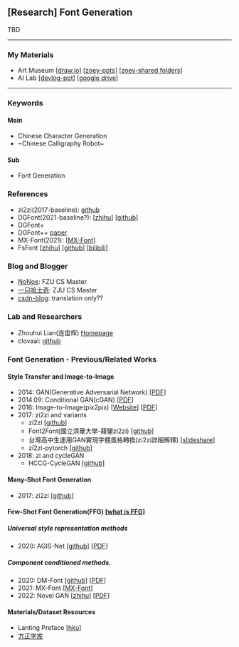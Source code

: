 ## [Research] Font Generation

TBD

---
### My Materials
  - Art Museum [[draw.io](https://app.diagrams.net/#G1sdyfioDhkEttJRVjFNsBSLN6qIZKpb-q)] [[zoey-ppts](https://drive.google.com/drive/folders/1p4Szg1CO8fO6cctEpmKzHKe4n0SRXzv8)] [[zoey-shared folders](https://gocuhk-my.sharepoint.com/personal/zhuohuang_cuhk_edu_hk/_layouts/15/onedrive.aspx?id=%2Fpersonal%2Fzhuohuang%5Fcuhk%5Fedu%5Fhk%2FDocuments%2FAI%20Project%20%2D%20Public&ga=1)]
  - AI Lab [[devlog-ppt](https://docs.google.com/presentation/d/15VVedQEy7VAZ17DVKVgu8vpK_mHGA5Bxkk6e_M18dQ8/edit#slide=id.g1c8eb26852d_0_310)] [[google drive](https://drive.google.com/drive/folders/1MY03gJHx6QQwdY4ufLFW2gdYxy-ejzf5)]

---

### Keywords

#### Main
- Chinese Character Generation
- ~Chinese Calligraphy Robot~

#### Sub
- Font Generation

### References
- zi2zi(2017-baseline): [github](https://github.com/kaonashi-tyc/zi2zi)
- DGFont(2021-baseline?): [[zhihu](https://zhuanlan.zhihu.com/p/463907942)] [[github](https://github.com/ecnuycxie/DG-Font)]
- DGFont+ 
- DGFont++ [paper](https://arxiv.org/pdf/2212.14742.pdf)
- MX-Font(2021): [[MX-Font](https://arxiv.org/abs/2104.00887)]
- FsFont  [[zhihu](https://zhuanlan.zhihu.com/p/542389717)] [[github](https://github.com/tlc121/FsFont)] [[bilibili](https://www.bilibili.com/video/BV1214y1s7f1/?vd_source=03224d15f9fd3398cab46fd1efc2a018)]

### Blog and Blogger
- [NoNoe](https://www.cnblogs.com/Stareven233/): FZU CS Master
- [一只哈士奇](https://www.zhihu.com/people/shuo-shuo-3-41/posts): ZJU CS Master
- [csdn-blog](https://blog.csdn.net/m0_61985580/category_11924489.html): translation only??

### Lab and Researchers
- Zhouhui Lian(连宙辉) [Homepage](https://www.icst.pku.edu.cn/zlian/)
- clovaai: [github](https://github.com/clovaai/fewshot-font-generation)

### Font Generation - Previous/Related Works
#### Style Transfer and Image-to-Image
  - 2014: GAN(Generative Adversarial Network) [[PDF](https://arxiv.org/abs/1406.2661)]
  - 2014.09: Conditional GAN(cGAN) [[PDF](https://arxiv.org/abs/1411.1784)]
  - 2016: Image-to-Image(pix2pix) [[Website](https://phillipi.github.io/pix2pix/)] [[PDF](https://arxiv.org/abs/1611.07004)]
  - 2017: zi2zi and variants
    - zi2zi [[github](https://github.com/kaonashi-tyc/zi2zi)]
    - Font2Font(國立清華大學-藉鑒zi2zi) [[github](https://github.com/yunchenlo/Font2Font)]
    - 台灣高中生運用GAN實現字體風格轉換(zi2zi詳細解釋) [[slideshare](https://www.slideshare.net/cnanews/gan-137298578)]
    - zi2zi-pytorch [[github](https://github.com/kaonashi-tyc/zi2zi)]
  - 2018: zi and cycleGAN
    - HCCG-CycleGAN [[github](https://github.com/changebo/HCCG-CycleGAN)]

#### Many-Shot Font Generation
  - 2017: zi2zi [[github](https://github.com/kaonashi-tyc/zi2zi)]

#### Few-Shot Font Generation(FFG) [[what is FFG](https://arxiv.org/abs/2104.00887)]
##### Universal style representation methods
  - 2020: AGIS-Net [[github](https://github.com/hologerry/AGIS-Net)] [[PDF](https://arxiv.org/abs/1910.04987)]

##### Component conditioned methods.
  - 2020: DM-Font [[github](https://github.com/clovaai/dmfont)] [[PDF](https://arxiv.org/abs/2005.10510)]
  - 2021: MX-Font [[MX-Font](https://arxiv.org/abs/2104.00887)]
  - 2022: Novel GAN [[zhihu](https://zhuanlan.zhihu.com/p/542389717)] [[PDF](https://arxiv.org/abs/2205.09965)]

#### Materials/Dataset Resources
  - Lanting Preface [[hku](https://learning.hku.hk/ccch9051/group-24/items/show/34)]
  - [方正字库](https://www.foundertype.com/index.php/FindFont/index)